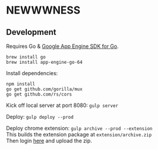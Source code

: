 #  NEWWWNESS

## Development

Requires Go & [Google App Engine SDK for Go](https://cloud.google.com/appengine/downloads).
```
brew install go
brew install app-engine-go-64
```

Install dependencies:
```
npm install
go get github.com/gorilla/mux
go get github.com/rs/cors
```

Kick off local server at port 8080:
`gulp server`

Deploy:
`gulp deploy --prod`

Deploy chrome extension: `gulp archive --prod --extension`  
This builds the extension package at `extension/archive.zip`  
Then login [here](https://chrome.google.com/webstore/developer/dashboard) and upload the zip.
